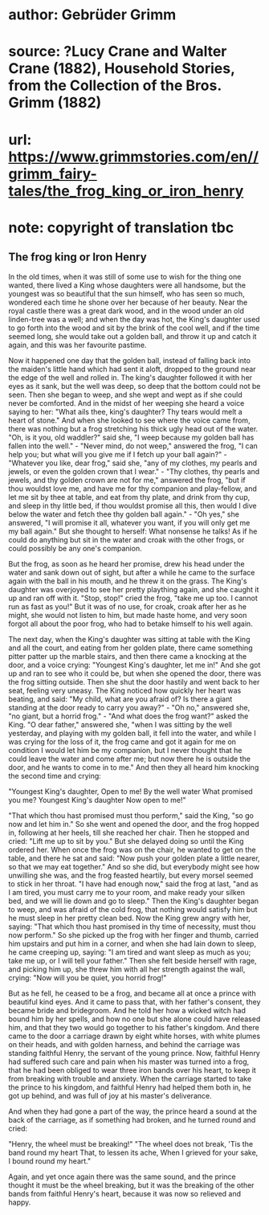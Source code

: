 # author: Gebrüder Grimm
# source: ?Lucy Crane and Walter Crane (1882), Household Stories, from the Collection of the Bros. Grimm (1882)
# url: https://www.grimmstories.com/en//grimm_fairy-tales/the_frog_king_or_iron_henry
# note: copyright of translation tbc

## The frog king or Iron Henry 

In the old times, when it was still of some use to wish for the thing
one wanted, there lived a King whose daughters were all handsome, but
the youngest was so beautiful that the sun himself, who has seen so
much, wondered each time he shone over her because of her beauty. Near
the royal castle there was a great dark wood, and in the wood under an
old linden-tree was a well; and when the day was hot, the King's
daughter used to go forth into the wood and sit by the brink of the cool
well, and if the time seemed long, she would take out a golden ball, and
throw it up and catch it again, and this was her favourite pastime.

Now it happened one day that the golden ball, instead of falling back
into the maiden's little hand which had sent it aloft, dropped to the
ground near the edge of the well and rolled in. The king's daughter
followed it with her eyes as it sank, but the well was deep, so deep
that the bottom could not be seen. Then she began to weep, and she wept
and wept as if she could never be comforted. And in the midst of her
weeping she heard a voice saying to her: "What ails thee, king's
daughter? Thy tears would melt a heart of stone." And when she looked
to see where the voice came from, there was nothing but a frog
stretching his thick ugly head out of the water. "Oh, is it you, old
waddler?" said she, "I weep because my golden ball has fallen into the
well." - "Never mind, do not weep," answered the frog, "I can help
you; but what will you give me if I fetch up your ball again?" -
"Whatever you like, dear frog," said she, "any of my clothes, my
pearls and jewels, or even the golden crown that I wear." - "Thy
clothes, thy pearls and jewels, and thy golden crown are not for me,"
answered the frog, "but if thou wouldst love me, and have me for thy
companion and play-fellow, and let me sit by thee at table, and eat from
thy plate, and drink from thy cup, and sleep in thy little bed, if thou
wouldst promise all this, then would I dive below the water and fetch
thee thy golden ball again." - "Oh yes," she answered, "I will
promise it all, whatever you want, if you will only get me my ball
again." But she thought to herself: What nonsense he talks! As if he
could do anything but sit in the water and croak with the other frogs,
or could possibly be any one's companion.

But the frog, as soon as he heard her promise, drew his head under the
water and sank down out of sight, but after a while he came to the
surface again with the ball in his mouth, and he threw it on the grass.
The King's daughter was overjoyed to see her pretty plaything again,
and she caught it up and ran off with it. "Stop, stop!" cried the
frog, "take me up too. I cannot run as fast as you!" But it was of no
use, for croak, croak after her as he might, she would not listen to
him, but made haste home, and very soon forgot all about the poor frog,
who had to betake himself to his well again.

The next day, when the King's daughter was sitting at table with the
King and all the court, and eating from her golden plate, there came
something pitter patter up the marble stairs, and then there came a
knocking at the door, and a voice crying: "Youngest King's daughter,
let me in!" And she got up and ran to see who it could be, but when she
opened the door, there was the frog sitting outside. Then she shut the
door hastily and went back to her seat, feeling very uneasy. The King
noticed how quickly her heart was beating, and said: "My child, what
are you afraid of? Is there a giant standing at the door ready to carry
you away?" - "Oh no," answered she, "no giant, but a horrid
frog." - "And what does the frog want?" asked the King. "O dear
father," answered she, "when I was sitting by the well yesterday, and
playing with my golden ball, it fell into the water, and while I was
crying for the loss of it, the frog came and got it again for me on
condition I would let him be my companion, but I never thought that he
could leave the water and come after me; but now there he is outside the
door, and he wants to come in to me." And then they all heard him
knocking the second time and crying:

"Youngest King's daughter,
Open to me!
By the well water
What promised
you me?
Youngest King's daughter
Now open to me!"

"That which thou hast promised must thou perform," said the King, "so
go now and let him in." So she went and opened the door, and the frog
hopped in, following at her heels, till she reached her chair. Then he
stopped and cried: "Lift me up to sit by you." But she delayed doing
so until the King ordered her. When once the frog was on the chair, he
wanted to get on the table, and there he sat and said: "Now push your
golden plate a little nearer, so that we may eat together." And so she
did, but everybody might see how unwilling she was, and the frog feasted
heartily, but every morsel seemed to stick in her throat. "I have had
enough now," said the frog at last, "and as I am tired, you must carry
me to your room, and make ready your silken bed, and we will lie down
and go to sleep." Then the King's daughter began to weep, and was
afraid of the cold frog, that nothing would satisfy him but he must
sleep in her pretty clean bed. Now the King grew angry with her, saying:
"That which thou hast promised in thy time of necessity, must thou now
perform." So she picked up the frog with her finger and thumb, carried
him upstairs and put him in a corner, and when she had lain down to
sleep, he came creeping up, saying: "I am tired and want sleep as much
as you; take me up, or I will tell your father." Then she felt beside
herself with rage, and picking him up, she threw him with all her
strength against the wall, crying: "Now will you be quiet, you horrid
frog!"

But as he fell, he ceased to be a frog, and became all at once a prince
with beautiful kind eyes. And it came to pass that, with her father's
consent, they became bride and bridegroom. And he told her how a wicked
witch had bound him by her spells, and how no one but she alone could
have released him, and that they two would go together to his father's
kingdom. And there came to the door a carriage drawn by eight white
horses, with white plumes on their heads, and with golden harness, and
behind the carriage was standing faithful Henry, the servant of the
young prince. Now, faithful Henry had suffered such care and pain when
his master was turned into a frog, that he had been obliged to wear
three iron bands over his heart, to keep it from breaking with trouble
and anxiety. When the carriage started to take the prince to his
kingdom, and faithful Henry had helped them both in, he got up behind,
and was full of joy at his master's deliverance.

And when they had gone a part of the way, the prince heard a sound at
the back of the carriage, as if something had broken, and he turned
round and cried:

"Henry, the wheel must be breaking!"
"The wheel does not break,
'Tis the band round my heart
That, to lessen its ache,
When I grieved for your sake,
I bound round my heart."

Again, and yet once again there was the same sound, and the prince
thought it must be the wheel breaking, but it was the breaking of the
other bands from faithful Henry's heart, because it was now so relieved
and happy.
